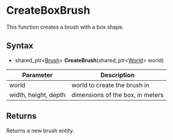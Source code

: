# CreateBoxBrush

This function creates a brush with a box shape.

## Syntax

- shared_ptr<[Brush](Brush.md)\> **CreateBrush**(shared_ptr<[World](World.md)\> world)

| Parameter | Description |
|---|---|
| world | world to create the brush in |
| width, height, depth | dimensions of the box, in meters |

## Returns

Returns a new brush entity.
